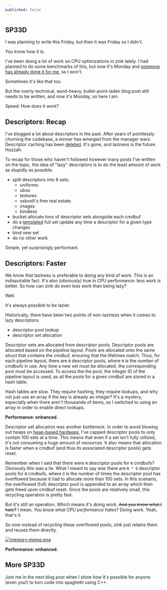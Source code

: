 ```yaml
---
published: false
---
```

## SP33D

I was planning to write this Friday, but then it was Friday so I didn't.

You know how it is.

I've been doing a lot of work on CPU optimizations in zink lately. I had planned to do some benchmarks of this, but now it's Monday and [someone has already done it for me](https://www.phoronix.com/review/zink-radeon-august2022), so I won't.

Sometimes it's like that too.

But the overly-technical, word-heavy, bullet-point-laden blog post still needs to be written, and now it's Monday, so here I am.

Speed: How does it work?

## Descriptors: Recap

I've blogged a lot about descriptors in the past. After years of pointlessly churning the codebase, a winner has emerged from the manager wars. Descriptor caching has been [deleted](https://gitlab.freedesktop.org/mesa/mesa/-/merge_requests/18051). It's gone, and laziness is the future. Huzzah.

To recap for those who haven't followed however many posts I've written on the topic, the idea of "lazy" descriptors is to do the least amount of work as stupidly as possible:
* split descriptors into 6 sets:
  * uniforms
  * ubos
  * textures
  * ssbosIt's free real estate.
  * images
  * bindless
* bucket allocate tons of descriptor sets alongside each cmdbuf
* do a [templated](https://registry.khronos.org/vulkan/specs/1.3-extensions/man/html/VK_KHR_descriptor_update_template.html) full set update any time a descriptor for a given type changes
* bind new set
* do no other work

Simple, yet surprisingly performant.

## Descriptors: Faster
We know that laziness is preferable to doing any kind of work. This is an indisputable fact. It's also (obviously) true in CPU performance: less work is better. So how can zink do even less work than being lazy?

Well.

It's always possible to be lazier.

Historically, there have been two points of non-laziness when it comes to lazy descriptors:
* descriptor pool lookup
* descriptor set allocation

Descriptor sets are allocated from descriptor pools. Descriptor pools are allocated based on the pipeline layout. Pools are allocated onto the same struct that contains the cmdbuf, ensuring that the lifetimes match. Thus, for each pipeline layout, there are `N` descriptor pools, where `N` is the number of cmdbufs in use. Any time a new set must be allocated, the corresponding pool must be accessed. To access the the pool, the integer ID of the pipeline layout is used, as all the pools for a given cmdbuf are stored in a hash table.

Hash tables are slow. They require hashing, they require lookups, and why not just use an array if the key is already an integer? It's a mystery, especially when there aren't thousands of items, so I switched to using an array in order to enable direct lookups.

**Performance: enhanced.**

Descriptor set allocation was another bottleneck. In order to avoid blowing out heaps on [heap-based hardware](https://www.jlekstrand.net/jason/blog/2022/08/descriptors-are-hard/), I've capped descriptor pools to only contain 100 sets at a time. This means that even if a set isn't fully utilized, it's not consuming a huge amount of resources. It also means that allocation is faster when a cmdbuf (and thus its associated descriptor pools) gets reset.

Remember when I said that there were `N` descriptor pools for `N` cmdbufs? Obviously this was a lie. What I meant to say was there are `N * O` descriptor pools for `N` cmdbufs, where `O` is the number of times the descriptor pool has overflowed because it had to allocate more than 100 sets. In this scenario, the overflowed (full) descriptor pool is appended to an array which then gets freed upon cmdbuf reset. Since the pools are relatively small, this recycling operation is pretty fast.

But it's still an operation. Which means it's doing work. ~~And you know what I hate?~~ I mean, *You know what CPU performance hates*? Doing work. Yeah, that's it.

So now instead of recycling these overflowed pools, zink just retains them and reuses them directly.

[![memory-meme.png]({{site.url}}/assets/memory-meme.png)]({{site.url}}/assets/memory-meme.png)

**Performance: enhanced.**

## More SP33D
Join me in the next blog post when I show how it's possible for anyone (even you!) to turn code into spaghetti using C++.